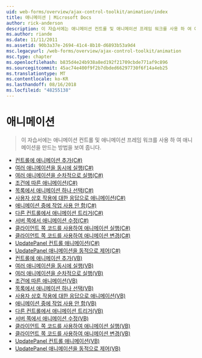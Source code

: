 ```yaml
---
uid: web-forms/overview/ajax-control-toolkit/animation/index
title: 애니메이션 | Microsoft Docs
author: rick-anderson
description: 이 자습서에는 애니메이션 컨트롤 및 애니메이션 프레임 워크를 사용 하 여 애니메이션을 만드는 방법을 보여 줍니다.
ms.author: riande
ms.date: 11/11/2011
ms.assetid: 90b3a37e-2694-41c4-8b10-d6893b53a9d4
msc.legacyurl: /web-forms/overview/ajax-control-toolkit/animation
msc.type: chapter
ms.openlocfilehash: b835d4e24b938a8ed192f21709cbde771af9c896
ms.sourcegitcommit: 45ac74e400f9f2b7dbded66297730f6f14a4eb25
ms.translationtype: MT
ms.contentlocale: ko-KR
ms.lasthandoff: 08/16/2018
ms.locfileid: "48255138"
---
```

<a name="animation"></a>애니메이션
====================
> 이 자습서에는 애니메이션 컨트롤 및 애니메이션 프레임 워크를 사용 하 여 애니메이션을 만드는 방법을 보여 줍니다.


- [컨트롤에 애니메이션 추가(C#)](adding-animation-to-a-control-cs.md)
- [여러 애니메이션을 동시에 실행(C#)](executing-several-animations-at-the-same-time-cs.md)
- [여러 애니메이션을 순차적으로 실행(C#)](executing-several-animations-after-each-other-cs.md)
- [조건에 따른 애니메이션(C#)](animation-depending-on-a-condition-cs.md)
- [목록에서 애니메이션 하나 선택(C#)](picking-one-animation-out-of-a-list-cs.md)
- [사용자 상호 작용에 대한 응답으로 애니메이션(C#)](animating-in-response-to-user-interaction-cs.md)
- [애니메이션 중에 작업 사용 안 함(C#)](disabling-actions-during-animation-cs.md)
- [다른 컨트롤에서 애니메이션 트리거(C#)](triggering-an-animation-in-another-control-cs.md)
- [서버 쪽에서 애니메이션 수정(C#)](modifying-animations-from-the-server-side-cs.md)
- [클라이언트 쪽 코드를 사용하여 애니메이션 실행(C#)](executing-animations-using-client-side-code-cs.md)
- [클라이언트 쪽 코드를 사용하여 애니메이션 변경(C#)](changing-an-animation-using-client-side-code-cs.md)
- [UpdatePanel 컨트롤 애니메이션(C#)](animating-an-updatepanel-control-cs.md)
- [UpdatePanel 애니메이션을 동적으로 제어(C#)](dynamically-controlling-updatepanel-animations-cs.md)
- [컨트롤에 애니메이션 추가(VB)](adding-animation-to-a-control-vb.md)
- [여러 애니메이션을 동시에 실행(VB)](executing-several-animations-at-the-same-time-vb.md)
- [여러 애니메이션을 순차적으로 실행(VB)](executing-several-animations-after-each-other-vb.md)
- [조건에 따른 애니메이션(VB)](animation-depending-on-a-condition-vb.md)
- [목록에서 애니메이션 하나 선택(VB)](picking-one-animation-out-of-a-list-vb.md)
- [사용자 상호 작용에 대한 응답으로 애니메이션(VB)](animating-in-response-to-user-interaction-vb.md)
- [애니메이션 중에 작업 사용 안 함(VB)](disabling-actions-during-animation-vb.md)
- [다른 컨트롤에서 애니메이션 트리거(VB)](triggering-an-animation-in-another-control-vb.md)
- [서버 쪽에서 애니메이션 수정(VB)](modifying-animations-from-the-server-side-vb.md)
- [클라이언트 쪽 코드를 사용하여 애니메이션 실행(VB)](executing-animations-using-client-side-code-vb.md)
- [클라이언트 쪽 코드를 사용하여 애니메이션 변경(VB)](changing-an-animation-using-client-side-code-vb.md)
- [UpdatePanel 컨트롤 애니메이션(VB)](animating-an-updatepanel-control-vb.md)
- [UpdatePanel 애니메이션을 동적으로 제어(VB)](dynamically-controlling-updatepanel-animations-vb.md)
